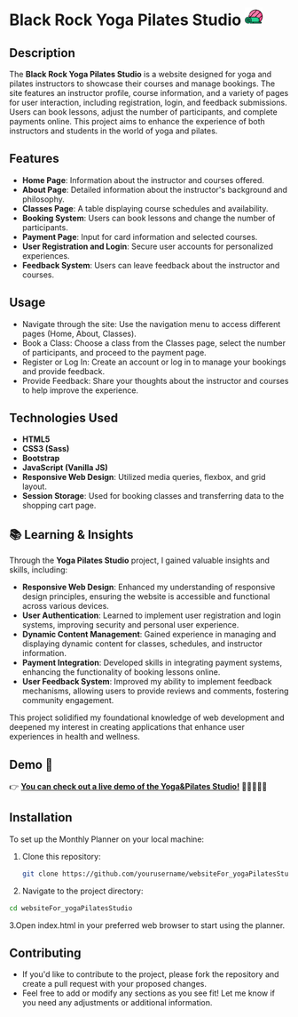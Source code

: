 # Black Rock Yoga Pilates Studio ![Black Rock Yoga Pilates Studio](./dist/favicon/yoga/favicon-32x32.png) 

## Description
The **Black Rock Yoga Pilates Studio** is a website designed for yoga and pilates instructors to showcase their courses and manage bookings. The site features an instructor profile, course information, and a variety of pages for user interaction, including registration, login, and feedback submissions. Users can book lessons, adjust the number of participants, and complete payments online. This project aims to enhance the experience of both instructors and students in the world of yoga and pilates.

## Features
- **Home Page**: Information about the instructor and courses offered.
- **About Page**: Detailed information about the instructor's background and philosophy.
- **Classes Page**: A table displaying course schedules and availability.
- **Booking System**: Users can book lessons and change the number of participants.
- **Payment Page**: Input for card information and selected courses.
- **User Registration and Login**: Secure user accounts for personalized experiences.
- **Feedback System**: Users can leave feedback about the instructor and courses.

## Usage
- Navigate through the site: Use the navigation menu to access different pages (Home, About, Classes).
- Book a Class: Choose a class from the Classes page, select the number of participants, and proceed to the payment page.
- Register or Log In: Create an account or log in to manage your bookings and provide feedback.
- Provide Feedback: Share your thoughts about the instructor and courses to help improve the experience.

## Technologies Used
- **HTML5**
- **CSS3 (Sass)**
- **Bootstrap**
- **JavaScript (Vanilla JS)**
- **Responsive Web Design**: Utilized media queries, flexbox, and grid layout.
- **Session Storage**: Used for booking classes and transferring data to the shopping cart page.
  
## 📚 Learning & Insights

Through the **Yoga Pilates Studio** project, I gained valuable insights and skills, including:

- **Responsive Web Design**: Enhanced my understanding of responsive design principles, ensuring the website is accessible and functional across various devices.
- **User Authentication**: Learned to implement user registration and login systems, improving security and personal user experience.
- **Dynamic Content Management**: Gained experience in managing and displaying dynamic content for classes, schedules, and instructor information.
- **Payment Integration**: Developed skills in integrating payment systems, enhancing the functionality of booking lessons online.
- **User Feedback System**: Improved my ability to implement feedback mechanisms, allowing users to provide reviews and comments, fostering community engagement.

This project solidified my foundational knowledge of web development and deepened my interest in creating applications that enhance user experiences in health and wellness.

## Demo 🔗

 👉 [**You can check out a live demo of the Yoga&Pilates Studio!**](https://blackrockpilatesyoga.netlify.app/) 🧘‍♀️🧘‍♂️🪷

## Installation
To set up the Monthly Planner on your local machine:

1. Clone this repository:
   ```bash
   git clone https://github.com/yourusername/websiteFor_yogaPilatesStudio.git
   ```
3. Navigate to the project directory:
  ```bash
  cd websiteFor_yogaPilatesStudio
  ```
3.Open index.html in your preferred web browser to start using the planner.

## Contributing
- If you'd like to contribute to the project, please fork the repository and create a pull request with your proposed changes.
- Feel free to add or modify any sections as you see fit! Let me know if you need any adjustments or additional information.
